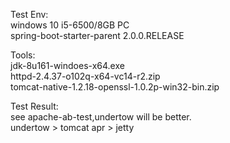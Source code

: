 Test Env:<br/>
windows 10 i5-6500/8GB PC <br/>
spring-boot-starter-parent 2.0.0.RELEASE <br/>

Tools:<br/>
jdk-8u161-windoes-x64.exe <br/>
httpd-2.4.37-o102q-x64-vc14-r2.zip <br/>
tomcat-native-1.2.18-openssl-1.0.2p-win32-bin.zip <br/>

Test Result:<br/>
see apache-ab-test,undertow will be better. <br/>
undertow > tomcat apr > jetty <br/>
